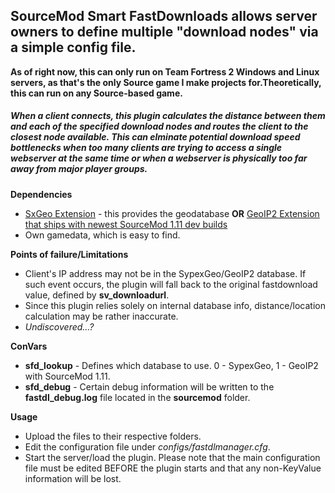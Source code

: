 ## SourceMod Smart FastDownloads allows server owners to define multiple "download nodes" via a simple config file. 

**As of right now, this can only run on Team Fortress 2 Windows and Linux servers, as that's the only Source game I make projects for.Theoretically, this can run on any Source-based game.**

##### When a client connects, this plugin calculates the distance between them and each of the specified download nodes and routes the client to the closest node available. This can elminate potential download speed bottlenecks when too many clients are trying to access a single webserver at the same time or when a webserver is physically too far away from major player groups.

**Dependencies**

* [SxGeo Extension](https://forums.alliedmods.net/showthread.php?t=311377) - this provides the geodatabase **OR** [GeoIP2 Extension that ships with newest SourceMod 1.11 dev builds](https://www.sourcemod.net/downloads.php?branch=dev)
* Own gamedata, which is easy to find.

**Points of failure/Limitations**

* Client's IP address may not be in the SypexGeo/GeoIP2 database. If such event occurs, the plugin will fall back to the original fastdownload value, defined by **sv_downloadurl**.
* Since this plugin relies solely on internal database info, distance/location calculation may be rather inaccurate.
* _Undiscovered...?_

**ConVars**
* **sfd_lookup** - Defines which database to use. 0 - SypexGeo, 1 - GeoIP2 with SourceMod 1.11.
* **sfd_debug**  - Certain debug information will be written to the **fastdl_debug.log** file located in the **sourcemod** folder.

**Usage**
* Upload the files to their respective folders.
* Edit the configuration file under _configs/fastdlmanager.cfg_.
* Start the server/load the plugin. Please note that the main configuration file must be edited BEFORE the plugin starts and that any non-KeyValue information will be lost.
